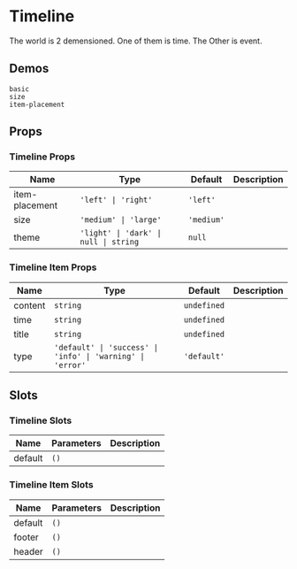 # Timeline
The world is 2 demensioned. One of them is time. The Other is event.
## Demos
```demo
basic
size
item-placement
```
## Props
### Timeline Props
|Name|Type|Default|Description|
|-|-|-|-|
|item-placement|`'left' \| 'right'`|`'left'`||
|size|`'medium' \| 'large'`|`'medium'`||
|theme|`'light' \| 'dark' \| null \| string`|`null`||

### Timeline Item Props
|Name|Type|Default|Description|
|-|-|-|-|
|content|`string`|`undefined`||
|time|`string`|`undefined`||
|title|`string`|`undefined`||
|type|`'default' \| 'success' \| 'info' \| 'warning' \| 'error'`|`'default'`||

## Slots
### Timeline Slots
|Name|Parameters|Description|
|-|-|-|
|default|`()`||

### Timeline Item Slots
|Name|Parameters|Description|
|-|-|-|
|default|`()`||
|footer|`()`||
|header|`()`||